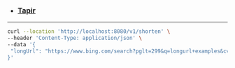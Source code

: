 
- ### [Tapir](https://tapir.softwaremill.com/en/latest/)

----

```bash
curl --location 'http://localhost:8080/v1/shorten' \
--header 'Content-Type: application/json' \
--data '{
 "longUrl": "https://www.bing.com/search?pglt=299&q=longurl+examples&cvid=8e2c71d7466c428eb61317359c22965e&gs_lcrp=EgRlZGdlKgYIABBFGDkyBggAEEUYOTIGCAEQABhAMgYIAhAAGEDSAQgyMDEwajBqMagCALACAA&FORM=ANNTA1&PC=U531"   
}'
```

